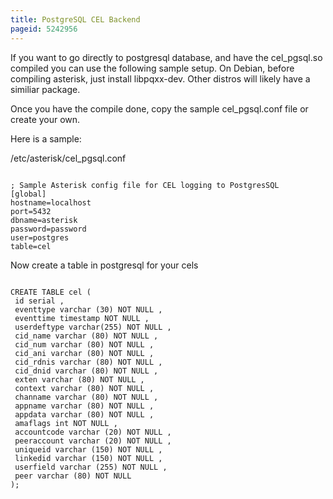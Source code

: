 ```yaml
---
title: PostgreSQL CEL Backend
pageid: 5242956
---
```


If you want to go directly to postgresql database, and have the cel_pgsql.so compiled you can use the following sample setup. On Debian, before compiling asterisk, just install libpqxx-dev. Other distros will likely have a similiar package.


Once you have the compile done, copy the sample cel_pgsql.conf file or create your own. 


Here is a sample: 


/etc/asterisk/cel_pgsql.conf

```

; Sample Asterisk config file for CEL logging to PostgresSQL 
[global] 
hostname=localhost 
port=5432 
dbname=asterisk 
password=password 
user=postgres 
table=cel 

```

Now create a table in postgresql for your cels 

```

CREATE TABLE cel (
 id serial , 
 eventtype varchar (30) NOT NULL ,
 eventtime timestamp NOT NULL ,
 userdeftype varchar(255) NOT NULL ,
 cid_name varchar (80) NOT NULL , 
 cid_num varchar (80) NOT NULL ,
 cid_ani varchar (80) NOT NULL , 
 cid_rdnis varchar (80) NOT NULL ,
 cid_dnid varchar (80) NOT NULL ,
 exten varchar (80) NOT NULL ,
 context varchar (80) NOT NULL , 
 channame varchar (80) NOT NULL ,
 appname varchar (80) NOT NULL ,
 appdata varchar (80) NOT NULL , 
 amaflags int NOT NULL ,
 accountcode varchar (20) NOT NULL ,
 peeraccount varchar (20) NOT NULL ,
 uniqueid varchar (150) NOT NULL ,
 linkedid varchar (150) NOT NULL , 
 userfield varchar (255) NOT NULL ,
 peer varchar (80) NOT NULL 
);

```

